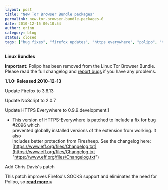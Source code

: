 ```yaml
---
layout: post
title: "New Tor Browser Bundle packages"
permalink: new-tor-browser-bundle-packages-0
date: 2010-12-15 00:10:54
author: erinn
category: blog
status: closed
tags: ["bug fixes", "firefox updates", "https everywhere", "polipo", "tbb", "tor browser bundle"]
---
```


**Linux Bundles**

**Important:** Polipo has been removed from the Linux Tor Browser Bundle. Please read the full changelog and [report bugs](https://trac.torproject.org) if you have any problems.

**1.1.0: Released 2010-12-13**

Update Firefox to 3.6.13

Update NoScript to 2.0.7

Update HTTPS Everywhere to 0.9.9.development.1

-   This version of HTTPS-Everywhere is patched to include a fix for bug \#2096 which  
     prevented globally installed versions of the extension from working. It also  
     includes better protection from Firesheep. See the changelog here:  
     [https://www.eff.org/files/Changelog.txt](https://www.eff.org/files/Changelog.txt "https://www.eff.org/files/Changelog.txt")

Add Chris Davis's patch

This patch improves Firefox's SOCKS support and eliminates the need for Polipo, so [**read more »**](https://blog.torproject.org/blog/new-tor-browser-bundle-packages-0)

